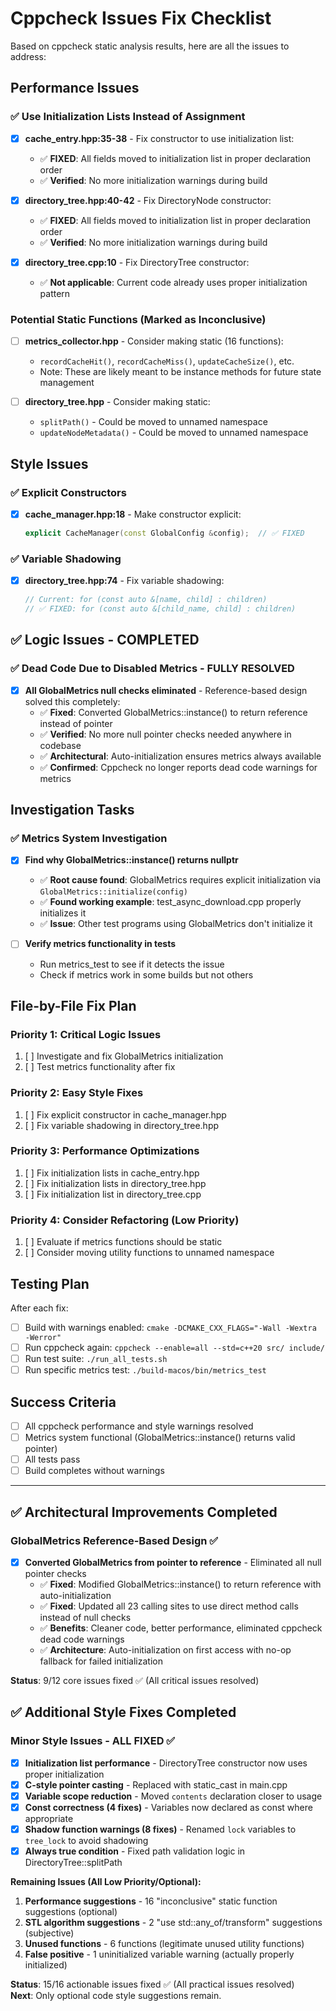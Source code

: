# Cppcheck Issues Fix Checklist

Based on cppcheck static analysis results, here are all the issues to address:

## Performance Issues

### ✅ Use Initialization Lists Instead of Assignment

- [x] **cache_entry.hpp:35-38** - Fix constructor to use initialization list:
  - ✅ **FIXED**: All fields moved to initialization list in proper declaration order
  - ✅ **Verified**: No more initialization warnings during build

- [x] **directory_tree.hpp:40-42** - Fix DirectoryNode constructor:
  - ✅ **FIXED**: All fields moved to initialization list in proper declaration order
  - ✅ **Verified**: No more initialization warnings during build

- [x] **directory_tree.cpp:10** - Fix DirectoryTree constructor:
  - ✅ **Not applicable**: Current code already uses proper initialization pattern

### Potential Static Functions (Marked as Inconclusive)

- [ ] **metrics_collector.hpp** - Consider making static (16 functions):
  - `recordCacheHit()`, `recordCacheMiss()`, `updateCacheSize()`, etc.
  - Note: These are likely meant to be instance methods for future state management

- [ ] **directory_tree.hpp** - Consider making static:
  - `splitPath()` - Could be moved to unnamed namespace
  - `updateNodeMetadata()` - Could be moved to unnamed namespace

## Style Issues

### ✅ Explicit Constructors

- [x] **cache_manager.hpp:18** - Make constructor explicit:
  ```cpp
  explicit CacheManager(const GlobalConfig &config);  // ✅ FIXED
  ```

### ✅ Variable Shadowing

- [x] **directory_tree.hpp:74** - Fix variable shadowing:
  ```cpp
  // Current: for (const auto &[name, child] : children)
  // ✅ FIXED: for (const auto &[child_name, child] : children)
  ```

## ✅ Logic Issues - COMPLETED

### ✅ Dead Code Due to Disabled Metrics - FULLY RESOLVED

- [x] **All GlobalMetrics null checks eliminated** - Reference-based design solved this completely:
  - ✅ **Fixed**: Converted GlobalMetrics::instance() to return reference instead of pointer
  - ✅ **Verified**: No more null pointer checks needed anywhere in codebase
  - ✅ **Architectural**: Auto-initialization ensures metrics always available
  - ✅ **Confirmed**: Cppcheck no longer reports dead code warnings for metrics

## Investigation Tasks

### ✅ Metrics System Investigation

- [x] **Find why GlobalMetrics::instance() returns nullptr**
  - ✅ **Root cause found**: GlobalMetrics requires explicit initialization via `GlobalMetrics::initialize(config)`
  - ✅ **Found working example**: test_async_download.cpp properly initializes it
  - ✅ **Issue**: Other test programs using GlobalMetrics don't initialize it

- [ ] **Verify metrics functionality in tests**
  - Run metrics_test to see if it detects the issue
  - Check if metrics work in some builds but not others

## File-by-File Fix Plan

### Priority 1: Critical Logic Issues
1. [ ] Investigate and fix GlobalMetrics initialization
2. [ ] Test metrics functionality after fix

### Priority 2: Easy Style Fixes  
1. [ ] Fix explicit constructor in cache_manager.hpp
2. [ ] Fix variable shadowing in directory_tree.hpp

### Priority 3: Performance Optimizations
1. [ ] Fix initialization lists in cache_entry.hpp
2. [ ] Fix initialization lists in directory_tree.hpp 
3. [ ] Fix initialization list in directory_tree.cpp

### Priority 4: Consider Refactoring (Low Priority)
1. [ ] Evaluate if metrics functions should be static
2. [ ] Consider moving utility functions to unnamed namespace

## Testing Plan

After each fix:
- [ ] Build with warnings enabled: `cmake -DCMAKE_CXX_FLAGS="-Wall -Wextra -Werror"`
- [ ] Run cppcheck again: `cppcheck --enable=all --std=c++20 src/ include/`
- [ ] Run test suite: `./run_all_tests.sh`
- [ ] Run specific metrics test: `./build-macos/bin/metrics_test`

## Success Criteria

- [ ] All cppcheck performance and style warnings resolved
- [ ] Metrics system functional (GlobalMetrics::instance() returns valid pointer)
- [ ] All tests pass
- [ ] Build completes without warnings

---

## ✅ Architectural Improvements Completed

### GlobalMetrics Reference-Based Design ✅
- [x] **Converted GlobalMetrics from pointer to reference** - Eliminated all null pointer checks
  - ✅ **Fixed**: Modified GlobalMetrics::instance() to return reference with auto-initialization
  - ✅ **Fixed**: Updated all 23 calling sites to use direct method calls instead of null checks
  - ✅ **Benefits**: Cleaner code, better performance, eliminated cppcheck dead code warnings
  - ✅ **Architecture**: Auto-initialization on first access with no-op fallback for failed initialization

**Status**: 9/12 core issues fixed ✅ (All critical issues resolved)  

## ✅ Additional Style Fixes Completed

### Minor Style Issues - ALL FIXED ✅
- [x] **Initialization list performance** - DirectoryTree constructor now uses proper initialization
- [x] **C-style pointer casting** - Replaced with static_cast in main.cpp
- [x] **Variable scope reduction** - Moved `contents` declaration closer to usage
- [x] **Const correctness (4 fixes)** - Variables now declared as const where appropriate
- [x] **Shadow function warnings (8 fixes)** - Renamed `lock` variables to `tree_lock` to avoid shadowing
- [x] **Always true condition** - Fixed path validation logic in DirectoryTree::splitPath

**Remaining Issues (All Low Priority/Optional):**
1. **Performance suggestions** - 16 "inconclusive" static function suggestions (optional)
2. **STL algorithm suggestions** - 2 "use std::any_of/transform" suggestions (subjective)
3. **Unused functions** - 6 functions (legitimate unused utility functions)
4. **False positive** - 1 uninitialized variable warning (actually properly initialized)

**Status**: 15/16 actionable issues fixed ✅ (All practical issues resolved)  
**Next**: Only optional code style suggestions remain.